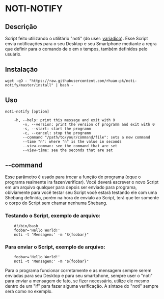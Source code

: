 # NOTI-NOTIFY

## Descrição

Script feito utilizando o utilitário "noti" (do user: [variadico](https://github.com/variadico/noti)). Esse Script envia notificações para o seu Desktop e seu Smartphone mediante a regra que definir para o comando de x em x tempos, também definidos pelo usuário.

## Instalação

~~~shell
wget -qO - "https://raw.githubusercontent.com/rhuan-pk/noti-notify/master/install" | bash -
~~~

## Uso

~~~
noti-notify [option]

	-h, --help: print this message and exit with 0
        -v, --version: print the version of programm and exit with 0
        -s, --start: start the programm
        -c, --cancel: stop the programm
	    --command "/path/to/your/command/file": sets a new command
	    --time "n": where "n" is the value in seconds
	    --view-comman: see the command that are set
	    --view-time: see the seconds that are set 
~~~

## --command

Esse parâmetro é usado para trocar a função do programa (oque o programa realmente ira fazer/verificar). Você deverá escrever o novo Script em um arquivo qualquer para depois ser enviado para programa, obiviamente para você testar seu Script você estará testando ele com uma Shebang definida, porém na hora de envialo ao Script, terá que ter somente o corpo do Script sem chamar nenhuma Shebang.

### Testando o Script, exemplo de arquivo:

~~~shell
	#!/bin/bash
	foobar='Hello World!'
	noti -t 'Mensagem:' -m "${foobar}"
~~~

### Para enviar o Script, exemplo de arquivo:

~~~shell
	foobar='Hello World!'
	noti -t 'Mensagem:' -m "${foobar}"
~~~

Para o programa funcionar corretamente e as mensagem sempre serem enviadas para seu Desktop e para seu smartphone, sempre user o "noti" para enviar a mensagem de fato, se fizer necessário, utilize ele mesmo dentro de um "if" para fazer alguma verificação. A sintaxe do "noti" sempre será como no exemplo.
